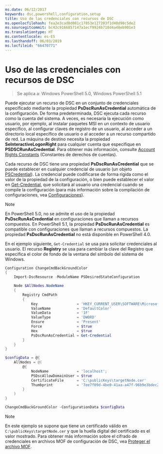 ```yaml
---
ms.date: 06/12/2017
keywords: dsc,powershell,configuration,setup
title: Uso de las credenciales con recursos de DSC
ms.openlocfilehash: fea2e3cad8d081c17853e127203f1d40d98c5de2
ms.sourcegitcommit: bc42c9166857147a1ecf9924b718d4a48eb901e3
ms.translationtype: HT
ms.contentlocale: es-ES
ms.lasthandoff: 06/03/2019
ms.locfileid: "66470771"
---
```

# <a name="use-credentials-with-dsc-resources"></a>Uso de las credenciales con recursos de DSC

> Se aplica a: Windows PowerShell 5.0, Windows PowerShell 5.1

Puede ejecutar un recurso de DSC en un conjunto de credenciales especificado mediante la propiedad **PsDscRunAsCredential** automática de la configuración. De forma predeterminada, DSC ejecuta cada recurso como la cuenta del sistema. A veces, es necesaria la ejecución como usuario, por ejemplo, al instalar paquetes MSI en un contexto de usuario específico, al configurar claves de registro de un usuario, al acceder a un directorio local específico de usuario o al acceder a un recurso compartido de red. La máquina de destino necesita la propiedad **SeInteractiveLogonRight** para cualquier cuenta que especifique en **PSDSCRunAsCredential**. Para obtener más información, consulte [Account Rights Constants](/windows/desktop/secauthz/account-rights-constants) (Constantes de derechos de cuentas).

Cada recurso de DSC tiene una propiedad **PsDscRunAsCredential** que se puede establecer en cualquier credencial de usuario (un objeto [PSCredential](/dotnet/api/system.management.automation.pscredential)). La credencial puede codificarse de forma rígida como el valor de la propiedad de la configuración, o bien puede establecer el valor en [Get-Credential](/powershell/module/Microsoft.PowerShell.Security/Get-Credential), que solicitará al usuario una credencial cuando se compile la configuración (para más información sobre la compilación de configuraciones, vea [Configuraciones](configurations.md)).

> [!NOTE]
> En PowerShell 5.0, no se admite el uso de la propiedad **PsDscRunAsCredential** en configuraciones que llaman a recursos compuestos. En PowerShell 5.1, la propiedad **PsDscRunAsCredential** es compatible con configuraciones que llaman a recursos compuestos. La propiedad **PsDscRunAsCredential** no está disponible en PowerShell 4.0.

En el ejemplo siguiente, `Get-Credential` se usa para solicitar credenciales al usuario. El recurso **Registry** se usa para cambiar la clave del Registro que especifica el color de fondo de la ventana del símbolo del sistema de Windows.

```powershell
Configuration ChangeCmdBackGroundColor
{
    Import-DscResource -ModuleName PSDesiredStateConfiguration

    Node $AllNodes.NodeName
    {
        Registry CmdPath
        {
            Key                  = 'HKEY_CURRENT_USER\SOFTWARE\Microsoft\Command Processor'
            ValueName            = 'DefaultColor'
            ValueData            = '1F'
            ValueType            = 'DWORD'
            Ensure               = 'Present'
            Force                = $true
            Hex                  = $true
            PsDscRunAsCredential = Get-Credential
        }
    }
}

$configData = @{
    AllNodes = @(
        @{
            NodeName             = 'localhost';
            PSDscAllowDomainUser = $true
            CertificateFile      = 'C:\publicKeys\targetNode.cer'
            Thumbprint           = '7ee7f09d-4be0-41aa-a47f-96b9e3bdec25'
        }
    )
}

ChangeCmdBackGroundColor -ConfigurationData $configData
```

> [!NOTE]
> En este ejemplo se supone que tiene un certificado válido en `C:\publicKeys\targetNode.cer` y que la huella digital del certificado es el valor mostrado. Para obtener más información sobre el cifrado de credenciales en archivos MOF de configuración de DSC, vea [Proteger el archivo MOF](../pull-server/secureMOF.md).
